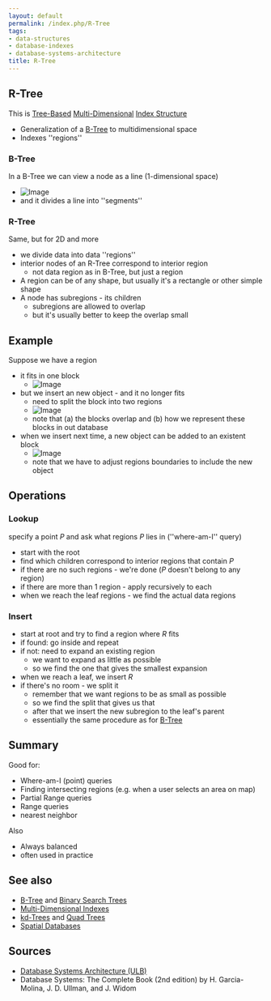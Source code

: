 ```yaml
---
layout: default
permalink: /index.php/R-Tree
tags:
- data-structures
- database-indexes
- database-systems-architecture
title: R-Tree
---
```

## R-Tree
This is [Tree-Based](Binary_Search_Trees) [Multi-Dimensional](Multi-Dimensional_Indexes) [Index Structure](Indexing_(databases)) 
- Generalization of a [B-Tree](B-Tree) to multidimensional space
- Indexes ''regions'' 


### B-Tree
In a B-Tree we can view a node as a line (1-dimensional space)
- <img src="https://raw.github.com/alexeygrigorev/wiki-figures/master/ulb/dbsa/ind/rtree-1dim-btree.png" alt="Image">
- and it divides a line into ''segments''

### R-Tree
Same, but for 2D and more
- we divide data into data ''regions''
- interior nodes of an R-Tree correspond to interior region
  - not data region as in B-Tree, but just a region
- A region can be of any shape, but usually it's a rectangle or other simple shape
- A node has subregions - its children
  - subregions are allowed to overlap
  - but it's usually better to keep the overlap small


## Example
Suppose we have a region
- it fits in one block
  - <img src="https://raw.github.com/alexeygrigorev/wiki-figures/master/ulb/dbsa/ind/rtree-ex1.png" alt="Image">
- but we insert an new object - and it no longer fits
  - need to split the block into two regions
  - <img src="https://raw.github.com/alexeygrigorev/wiki-figures/master/ulb/dbsa/ind/rtree-ex2.png" alt="Image">
  - note that (a) the blocks overlap and (b) how we represent these blocks in out database
- when we insert next time, a new object can be added to an existent block
  - <img src="https://raw.github.com/alexeygrigorev/wiki-figures/master/ulb/dbsa/ind/rtree-ex3.png" alt="Image">
  - note that we have to adjust regions boundaries to include the new object


## Operations
### Lookup
specify a point $P$ and ask what regions $P$ lies in (''where-am-I'' query)
- start with the root
- find which children correspond to interior regions that contain $P$
- if there are no such regions - we're done ($P$ doesn't belong to any region)
- if there are more than 1 region - apply recursively to each
- when we reach the leaf regions - we find the actual data regions

### Insert
- start at root and try to find a region where $R$ fits
- if found: go inside and repeat
- if not: need to expand an existing region
  - we want to expand as little as possible
  - so we find the one that gives the smallest expansion
- when we reach a leaf, we insert $R$
- if there's no room - we split it
  - remember that we want regions to be as small as possible
  - so we find the split that gives us that
  - after that we insert the new subregion to the leaf's parent
  - essentially the same procedure as for [B-Tree](B-Tree)


## Summary
Good for:
- Where-am-I (point) queries
- Finding intersecting regions (e.g. when a user selects an area on map)
- Partial Range queries
- Range queries 
- nearest neighbor

Also
- Always balanced
- often used in practice


## See also
- [B-Tree](B-Tree) and [Binary Search Trees](Binary_Search_Trees)
- [Multi-Dimensional Indexes](Multi-Dimensional_Indexes)
- [kd-Trees](kd-Trees) and [Quad Trees](Quad_Trees)
- [Spatial Databases](Spatial_Databases)

## Sources
- [Database Systems Architecture (ULB)](Database_Systems_Architecture_(ULB))
- Database Systems: The Complete Book (2nd edition) by H. Garcia-Molina, J. D. Ullman, and J. Widom
